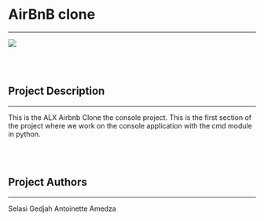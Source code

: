 <h1>AirBnB clone</h1>
<hr>

<img src="https://s3.amazonaws.com/alx-intranet.hbtn.io/uploads/medias/2018/6/65f4a1dd9c51265f49d0.png?X-Amz-Algorithm=AWS4-HMAC-SHA256&X-Amz-Credential=AKIARDDGGGOUSBVO6H7D%2F20240214%2Fus-east-1%2Fs3%2Faws4_request&X-Amz-Date=20240214T030240Z&X-Amz-Expires=86400&X-Amz-SignedHeaders=host&X-Amz-Signature=39f0ebb8897e7357d262da78940a59cc7d97aeb9a85e29e7f58531d33b33dc12">

<br> <br>
<h2>Project Description</h2>
<hr>
<p> This is the ALX Airbnb Clone the console project. This is the first section of the project where we work on the console application with the cmd module in python.</p>
<br> <br>

<h2>Project Authors</h2>
<hr>
Selasi Gedjah
Antoinette Amedza

